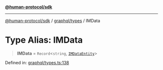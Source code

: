 [**@human-protocol/sdk**](../../../README.md)

***

[@human-protocol/sdk](../../../modules.md) / [graphql/types](../README.md) / IMData

# Type Alias: IMData

> **IMData** = `Record`\<`string`, [`IMDataEntity`](IMDataEntity.md)\>

Defined in: [graphql/types.ts:138](https://github.com/humanprotocol/human-protocol/blob/5b6e90353814741f056deb2914334a3c4fbc279d/packages/sdk/typescript/human-protocol-sdk/src/graphql/types.ts#L138)
